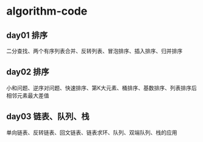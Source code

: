 # algorithm-code

## day01 排序

二分查找、两个有序列表合并、反转列表、冒泡排序、插入排序、归并排序

## day02 排序

小和问题、逆序对问题、快速排序、第K大元素、桶排序、基数排序、列表排序后相邻元素最大差值

## day03 链表、队列、栈

单向链表、反转链表、回文链表、链表求环、队列、双端队列、栈的应用
